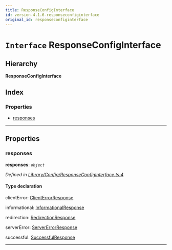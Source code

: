 ```yaml
---
title: ResponseConfigInterface
id: version-4.1.6-responseconfiginterface
original_id: responseconfiginterface
---
```


# `Interface` ResponseConfigInterface

## Hierarchy

**ResponseConfigInterface**

## Index

### Properties

* [responses](responseconfiginterface#responses)

---

## Properties

<a id="responses"></a>

###  responses

**responses**: *`object`*

*Defined in [Library/Config/ResponseConfigInterface.ts:4](https://github.com/SpoonX/stix/blob/03c715f/src/Library/Config/ResponseConfigInterface.ts#L4)*

#### Type declaration

 clientError: [ClientErrorResponse](../classes/clienterrorresponse)

 informational: [InformationalResponse](../classes/informationalresponse)

 redirection: [RedirectionResponse](../classes/redirectionresponse)

 serverError: [ServerErrorResponse](../classes/servererrorresponse)

 successful: [SuccessfulResponse](../classes/successfulresponse)

___


